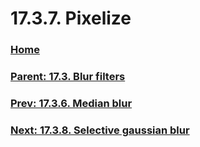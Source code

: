 # 17.3.7. Pixelize

### [Home](./00-home.md)
### [Parent: 17.3. Blur filters](./17-03-00-blur-filters.md)
### [Prev: 17.3.6. Median blur](./17-03-06-median-blur.md)
### [Next: 17.3.8. Selective gaussian blur](./17-03-08-selective-gaussian-blur.md)
